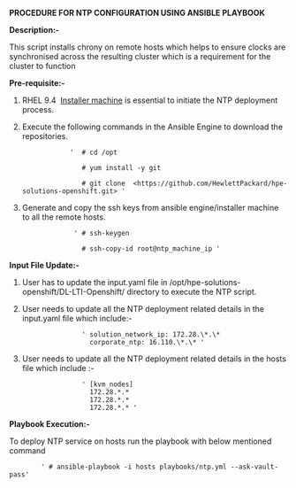 **PROCEDURE FOR NTP CONFIGURATION USING ANSIBLE PLAYBOOK**

**Description:-**

This script installs chrony on remote hosts which helps to ensure clocks are synchronised across the resulting cluster which is a requirement for the cluster to function

**Pre-requisite:-**

1. RHEL 9.4  [Installer machine](https://github.com/HewlettPackard/hpe-solutions-openshift/blob/master/DL-LTI-Openshift/Readme.md "https://github.com/HewlettPackard/hpe-solutions-openshift/blob/master/DL-LTI-Openshift/Readme.md") is essential to initiate the NTP deployment process.
2. Execute the following commands in the Ansible Engine to download the repositories.

                   '  # cd /opt

                      # yum install -y git

                      # git clone  <https://github.com/HewlettPackard/hpe-solutions-openshift.git> '

3. Generate and copy the ssh keys from ansible engine/installer machine to all the remote hosts.

                    ' # ssh-keygen 

                      # ssh-copy-id root@ntp_machine_ip '


**Input File Update:-**

1. User has to update the input.yaml file in /opt/hpe-solutions-openshift/DL-LTI-Openshift/ directory to  execute the NTP script.
2. User needs to update all the NTP deployment related details in the input.yaml file which include:-
                      
                      ' solution_network_ip: 172.28.\*.\* 
                        corporate_ntp: 16.110.\*.\* ' 

3. User needs to update all the NTP deployment related details in the hosts file which include :-
                     
                      ' [kvm_nodes]
                        172.28.*.*
                        172.28.*.*
                        172.28.*.* '

**Playbook Execution:-**

To deploy NTP service on hosts run the playbook with below mentioned command                   

            ' # ansible-playbook -i hosts playbooks/ntp.yml --ask-vault-pass'